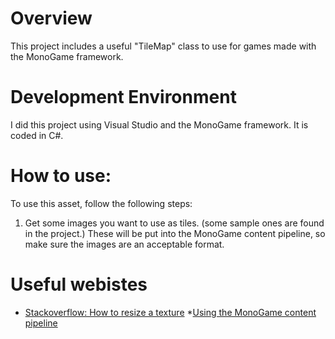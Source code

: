 # Overview

This project includes a useful "TileMap" class to use for games made with the MonoGame framework. 

# Development Environment

I did this project using Visual Studio and the MonoGame framework. It is coded in C#.

# How to use:

To use this asset, follow the following steps:
1. Get some images you want to use as tiles. (some sample ones are found in the project.) These will be put into the MonoGame content pipeline, so make sure the images are an acceptable format. 

# Useful webistes
* [Stackoverflow: How to resize a texture](https://stackoverflow.com/questions/4349590/resize-and-load-a-texture2d-in-xna)
*[Using the MonoGame content pipeline](https://docs.monogame.net/articles/content/using_mgcb_editor.html)
